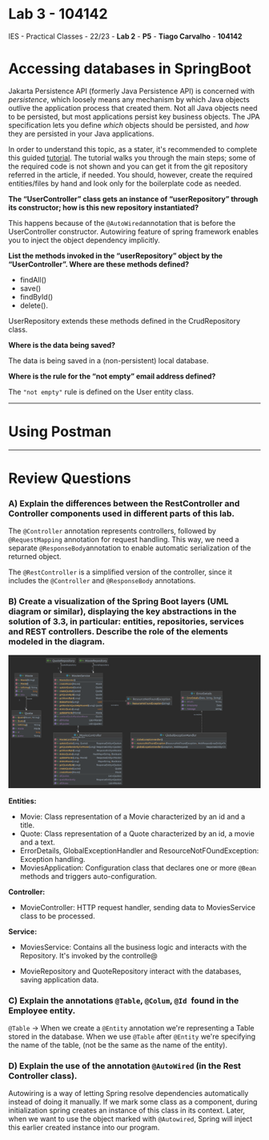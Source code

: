 # Lab 3 - 104142

IES - Practical Classes - 22/23 - **Lab 2** - **P5** - **Tiago Carvalho** - **104142**

#

# **Accessing databases in SpringBoot**

Jakarta Persistence API (formerly Java Persistence API) is concerned with *persistence*, which loosely means any mechanism by which Java objects outlive the application process that created them. Not all Java objects need to be persisted, but most applications persist key business objects. The JPA specification lets you define *which* objects should be persisted, and *how* they are persisted in your Java applications.

In order to understand this topic, as a stater, it's recommended to complete this guided [tutorial](https://www.baeldung.com/spring-boot-crud-thymeleaf). The tutorial walks you through the main steps; some of the required code is not shown and you can get it from the git repository referred in the article, if needed. You should, however, create the required entities/files by hand and look only for the boilerplate code as needed.

**The “UserController” class gets an instance of “userRepository” through its constructor; how is this new repository instantiated?**

This happens because of the `@AutoWired`annotation that is before the UserController constructor. Autowiring feature of spring framework enables you to inject the object dependency implicitly.

**List the methods invoked in the “userRepository” object by the “UserController”. Where are these methods defined?**

- findAll()
- save()
- findById()
- delete(). 

UserRepository extends these methods defined in the CrudRepository class.

**Where is the data being saved?**

The data is being saved in a (non-persistent) local database.

**Where is the rule for the “not empty” email address defined?**

The `"not empty"` rule is defined on the User entity class.

---

# **Using Postman**



---

# **Review Questions**

### **A) Explain the differences between the RestController and Controller components used in different parts of this lab.**

The `@Controller` annotation represents controllers, followed by `@RequestMapping` annotation for request handling. This way, we need a separate `@ResponseBody`annotation to enable automatic serialization of the returned object.

The `@RestController` is a simplified version of the controller, since it includes the `@Controller` and `@ResponseBody` annotations.

### **B) Create a visualization of the Spring Boot layers (UML diagram or similar), displaying the key abstractions in the solution of 3.3, in particular: entities, repositories, services and REST controllers. Describe the role of the elements modeled in the diagram.**

![Ex3_3_UML_Diagram](https://github.com/tiagosora/IES_104142/blob/master/lab3/lab3_3/Ex3_3_UML_Diagram.png)

**Entities:**

- Movie: Class representation of a Movie characterized by an id and a title.
- Quote: Class representation of a Quote characterized by an id, a movie and a text.
- ErrorDetails, GlobalExceptionHandler and ResourceNotFOundException: Exception handling.
- MoviesApplication: Configuration class that declares one or more `@Bean` methods and triggers auto-configuration.

**Controller:**

- MovieController: HTTP request handler, sending data to MoviesService class to be processed.

**Service:**

- MoviesService: Contains all the business logic and interacts with the Repository. It's invoked by the controlle@

- MovieRepository and QuoteRepository interact with the databases, saving application data.

### **C) Explain the annotations `@Table`, `@Colum`, `@Id `found in the Employee entity.**

`@Table` -> When we create a `@Entity` annotation we're representing a Table stored in the database. When we use `@Table` after `@Entity` we're specifying the name of the table, (not be the same as the name of the entity).

### **D) Explain the use of the annotation `@AutoWired` (in the Rest Controller class).**

Autowiring is a way of letting Spring resolve dependencies automatically instead of doing it manually. If we mark some class as a component, during initialization spring creates an instance of this class in its context. Later, when we want to use the object marked with `@Autowired`, Spring will inject this earlier created instance into our program.
